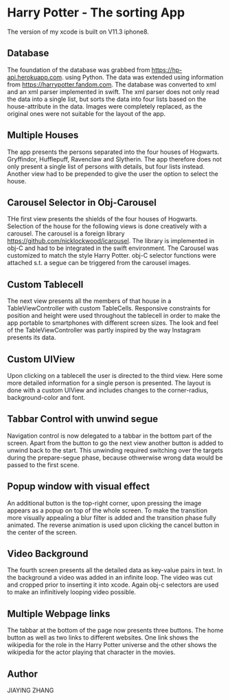 Harry Potter - The sorting App
===============================
The version of my xcode is built on V11.3 iphone8.

Database
-----------
The foundation of the database was grabbed from https://hp-api.herokuapp.com. using Python. The data was extended using information from https://harrypotter.fandom.com. The database was converted to xml and an xml parser implemented in swift. The xml parser does not only read the data into a single list, but sorts the data into four lists based on the house-attribute in the data. Images were completely replaced, as the original ones were not suitable for the layout of the app.


Multiple Houses
------------------
The app presents the persons separated into the four houses of Hogwarts. Gryffindor, Hufflepuff, Ravenclaw and Slytherin. The app therefore does not only present a single list of persons with details, but four lists instead. Another view had to be prepended to give the user the option to select the house.


Carousel Selector in Obj-Carousel
----------------------------------
THe first view presents the shields of the four houses of Hogwarts. Selection of the house for the following views is done creatively with a carousel. The carousel is a foreign library https://github.com/nicklockwood/icarousel. The library is implemented in obj-C and had to be integrated in the swift environment. The Carousel was customized to match the style Harry Potter. obj-C selector functions were attached s.t. a segue can be triggered from the carousel images.

Custom Tablecell
----------------
The next view presents all the members of that house in a TableViewController with custom TableCells. Responsive constraints for position and height were used throughout the tablecell in order to make the app portable to smartphones with different screen sizes. The look and feel of the TableViewController was partly inspired by the way Instagram presents its data.

Custom UIView
-------------
Upon clicking on a tablecell the user is directed to the third view. Here some more detailed information for a single person is presented. The layout is done with a custom UIView and includes changes to the corner-radius, background-color and font. 

Tabbar Control with unwind segue
--------------------------------
Navigation control is now delegated to a tabbar in the bottom part of the screen. Apart from the button to go the next view another button is added to unwind back to the start. This unwinding required switching over the targets during the prepare-segue phase, because othwerwise wrong data would be passed to the first scene.


Popup window with visual effect
-------------------------------
An additional button is the top-right corner, upon pressing the image appears as a popup on top of the whole screen. To make the transition more visually appealing a blur filter is added and the transition phase fully animated. The reverse animation is used upon clicking the cancel button in the center of the screen.


Video Background
----------------
The fourth screen presents all the detailed data as key-value pairs in text. In the background a video was added in an infinite loop. The video was cut and cropped prior to inserting it into xcode. Again obj-c selectors are used to make an infinitively looping video possible. 


Multiple Webpage links
-----------------------
The tabbar at the bottom of the page now presents three buttons. The home button as well as two links to different websites. One link shows the wikipedia for the role in the Harry Potter universe and the other shows the wikipedia for the actor playing that character in the movies.


Author
-------
JIAYING ZHANG
